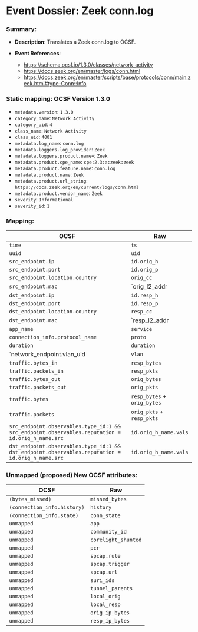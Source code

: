 # Event Dossier: Zeek conn.log
### Summary:
- **Description**: Translates a Zeek conn.log to OCSF. 

- **Event References**:
  - https://schema.ocsf.io/1.3.0/classes/network_activity
  - https://docs.zeek.org/en/master/logs/conn.html
  - https://docs.zeek.org/en/master/scripts/base/protocols/conn/main.zeek.html#type-Conn::Info
 
 ### Static mapping: OCSF Version 1.3.0
 - `metadata.version`: `1.3.0`
 - `category_name`: `Network Activity`
 - `category_uid`: `4`
 - `class_name`: `Network Activity`
 - `class_uid`: `4001`
 - `metadata.log_name`: `conn.log`
 - `metadata.loggers.log_provider`: `Zeek`
 - `metadata.loggers.product.name=`: `Zeek`
 - `metadata.product.cpe_name`: `cpe:2.3:a:zeek:zeek`
 - `metadata.product.feature.name`: `conn.log`
 - `metadata.product.name`: `Zeek`
 - `metadata.product.url_string`: `https://docs.zeek.org/en/current/logs/conn.html`
 - `metadata.product.vendor_name`: `Zeek`
 - `severity`: `Informational`
 - `severity_id`: `1`

 ### Mapping:

| OCSF                          | Raw           |
| ----------------------------- | --------------|
|`time`                         |`ts`           |
|`uuid`                         |`uid`          |
|`src_endpoint.ip`              |`id.orig_h`    |
|`src_endpoint.port`            |`id.orig_p`    |
|`src_endpoint.location.country`|`orig_cc`      |
|`src_endpoint.mac`             |`orig_l2_addr  |
|`dst_endpoint.ip`              |`id.resp_h`    |
|`dst_endpoint.port`            |`id.resp_p`    |
|`dst_endpoint.location.country`|`resp_cc`      |
|`dst_endpoint.mac`             |`resp_l2_addr  |
|`app_name`                     |`service`      |
|`connection_info.protocol_name`|`proto`        |
|`duration`                     |`duration`     |
|`network_endpoint.vlan_uid     |`vlan`         |
|`traffic.bytes_in`             |`resp_bytes`   |
|`traffic.packets_in`           |`resp_pkts`    |
|`traffic.bytes_out`            |`orig_bytes`   |
|`traffic.packets_out`          |`orig_pkts`    |
|`traffic.bytes`                |`resp_bytes` + `orig_bytes` |
|`traffic.packets`              |`orig_pkts` + `resp_pkts`   |
|`src_endpoint.observables.type_id:1 && src_endpoint.observables.reputation = id.orig_h_name.src` |`id.orig_h_name.vals` |
|`dst_endpoint.observables.type_id:1 && dst_endpoint.observables.reputation = id.orig_h_name.src` |`id.orig_h_name.vals` |

 ### Unmapped (proposed) New OCSF attributes:

| OCSF                 | Raw             |
| ---------------------| ----------------| 
|`(bytes_missed)`        |`missed_bytes` |
|`(connection_info.history)`  |`history`      |
|`(connection_info.state)`    |`conn_state`   |
|`unmapped`                   |`app`           |
|`unmapped`                   |`community_id`   |
|`unmapped`                   |`corelight_shunted`   |
|`unmapped`                   |`pcr`   |
|`unmapped`                   |`spcap.rule`   |
|`unmapped`                   |`spcap.trigger`   |
|`unmapped`                   |`spcap.url`   |
|`unmapped`                   |`suri_ids`   |
|`unmapped`                   |`tunnel_parents`   |
|`unmapped`                   |`local_orig`   |
|`unmapped`                   |`local_resp`   |
|`unmapped`                   |`orig_ip_bytes`   |
|`unmapped`                   |`resp_ip_bytes`   |
